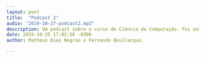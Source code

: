```yaml
---
layout: post
title:  "Podcast 2"
audio: "2019-10-27-podcast2.mp3"
description: Um podcast sobre o curso de Ciência da Computação. Foi entrevistado o coordenador do curso e egressos.
date: 2019-10-25 17:02:56 -0300
author: Matheus Dias Negrao e Fernando Bevilacqua.

---
```

